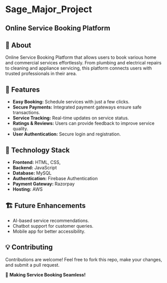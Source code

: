 # Sage_Major_Project
## Online Service Booking Platform ##
## 📌 About
Online Service Booking Platform that allows users to book various home and commercial services effortlessly. From plumbing and electrical repairs to cleaning and appliance servicing, this platform connects users with trusted professionals in their area.

## 🚀 Features
- **Easy Booking:** Schedule services with just a few clicks.
- **Secure Payments:** Integrated payment gateways ensure safe transactions.
- **Service Tracking:** Real-time updates on service status.
- **Ratings & Reviews:** Users can provide feedback to improve service quality.
- **User Authentication:** Secure login and registration.

## 🔧 Technology Stack
- **Frontend:** HTML, CSS,
- **Backend:** JavaScript
- **Database:** MySQL
- **Authentication:** Firebase Authentication
- **Payment Gateway:** Razorpay
- **Hosting:** AWS 

## 🏗️ Future Enhancements
- AI-based service recommendations.
- Chatbot support for customer queries.
- Mobile app for better accessibility.

## 💡 Contributing
Contributions are welcome! Feel free to fork this repo, make your changes, and submit a pull request.

🚀 **Making Service Booking Seamless!**

